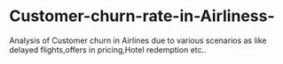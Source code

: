 # Customer-churn-rate-in-Airliness-

Analysis of Customer churn in Airlines due to various scenarios as like delayed flights,offers in pricing,Hotel redemption etc..
